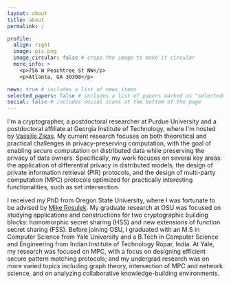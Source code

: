 ```yaml
---
layout: about
title: about
permalink: /

profile:
  align: right
  image: pic.png
  image_circular: false # crops the image to make it circular
  more_info: >
    <p>756 W Peachtree St NW</p>
    <p>Atlanta, GA 30308</p>

news: true # includes a list of news items
selected_papers: false # includes a list of papers marked as "selected={true}"
social: false # includes social icons at the bottom of the page
---
```



I'm a cryptographer, a postdoctoral researcher at Purdue University and a postdoctoral affiliate at Georgia Institute of Technology, where I'm hosted by [Vassilis Zikas](https://www.cc.gatech.edu/people/vassilis-zikas). My current research focuses on both theoretical and practical challenges in privacy-preserving computation, with the goal of enabling secure computation on distributed data while preserving the privacy of data owners. Specifically, my work focuses on several key areas: the application of differential privacy in distributed models, the design of private information retrieval (PIR) protocols, and the design of multi-party computation (MPC) protocols optimized for practically interesting functionalities, such as set intersection.

I received my PhD from Oregon State University, where I was fortunate to be advised by [Mike Rosulek](https://web.engr.oregonstate.edu/~rosulekm/). My graduate research at OSU was focused on studying applications and constructions for two cryptographic building blocks: homomorphic secret sharing (HSS) and new extensions of function secret sharing (FSS). Before joining OSU, I graduated with an M.S in Computer Science from Yale University and a B.Tech in Computer Science and Engineering from Indian Institute of Technology Ropar, India. At Yale, my research was focused on MPC, with a focus on designing efficient secure pattern matching protocols; and my undergrad research was on more varied topics including graph theory, intersection of MPC and network science, and on analyzing collaborative knowledge-building environments. 






